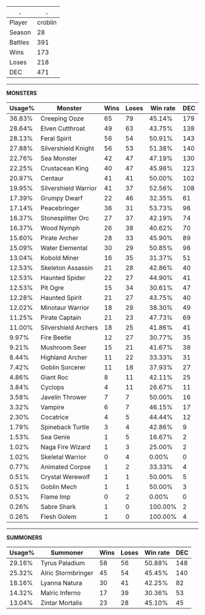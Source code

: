 .|.
|-|-
Player|croblin
Season|28
Battles|391
Wins|173
Loses|218
DEC|471

---
**MONSTERS**

Usage%|Monster|Wins|Loses|Win rate|DEC|
-|-|-|-|-|-|
36.83%|Creeping Ooze|65|79|45.14%|179|
28.64%|Elven Cutthroat|49|63|43.75%|138|
28.13%|Feral Spirit|56|54|50.91%|143|
27.88%|Silvershield Knight|56|53|51.38%|140|
22.76%|Sea Monster|42|47|47.19%|130|
22.25%|Crustacean King|40|47|45.98%|123|
20.97%|Centaur|41|41|50.00%|102|
19.95%|Silvershield Warrior|41|37|52.56%|108|
17.39%|Grumpy Dwarf|22|46|32.35%|61|
17.14%|Peacebringer|36|31|53.73%|96|
16.37%|Stonesplitter Orc|27|37|42.19%|74|
16.37%|Wood Nymph|26|38|40.62%|70|
15.60%|Pirate Archer|28|33|45.90%|89|
15.09%|Water Elemental|30|29|50.85%|96|
13.04%|Kobold Miner|16|35|31.37%|51|
12.53%|Skeleton Assassin|21|28|42.86%|40|
12.53%|Haunted Spider|22|27|44.90%|41|
12.53%|Pit Ogre|15|34|30.61%|47|
12.28%|Haunted Spirit|21|27|43.75%|40|
12.02%|Minotaur Warrior|18|29|38.30%|49|
11.25%|Pirate Captain|21|23|47.73%|69|
11.00%|Silvershield Archers|18|25|41.86%|41|
9.97%|Fire Beetle|12|27|30.77%|35|
9.21%|Mushroom Seer|15|21|41.67%|38|
8.44%|Highland Archer|11|22|33.33%|31|
7.42%|Goblin Sorcerer|11|18|37.93%|27|
4.86%|Giant Roc|8|11|42.11%|25|
3.84%|Cyclops|4|11|26.67%|11|
3.58%|Javelin Thrower|7|7|50.00%|16|
3.32%|Vampire|6|7|46.15%|17|
2.30%|Cocatrice|4|5|44.44%|12|
1.79%|Spineback Turtle|3|4|42.86%|9|
1.53%|Sea Genie|1|5|16.67%|2|
1.02%|Naga Fire Wizard|1|3|25.00%|2|
1.02%|Skeletal Warrior|0|4|0.00%|0|
0.77%|Animated Corpse|1|2|33.33%|4|
0.51%|Crystal Werewolf|1|1|50.00%|5|
0.51%|Goblin Mech|1|1|50.00%|3|
0.51%|Flame Imp|0|2|0.00%|0|
0.26%|Sabre Shark|1|0|100.00%|2|
0.26%|Flesh Golem|1|0|100.00%|4|

---
**SUMMONERS**

Usage%|Summoner|Wins|Loses|Win rate|DEC|
-|-|-|-|-|-|
29.16%|Tyrus Paladium|58|56|50.88%|148|
25.32%|Alric Stormbringer|45|54|45.45%|140|
18.16%|Lyanna Natura|30|41|42.25%|82|
14.32%|Malric Inferno|17|39|30.36%|53|
13.04%|Zintar Mortalis|23|28|45.10%|45|

